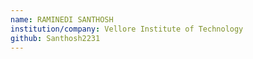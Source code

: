 ```yaml
---
name: RAMINEDI SANTHOSH
institution/company: Vellore Institute of Technology
github: Santhosh2231
---
```

